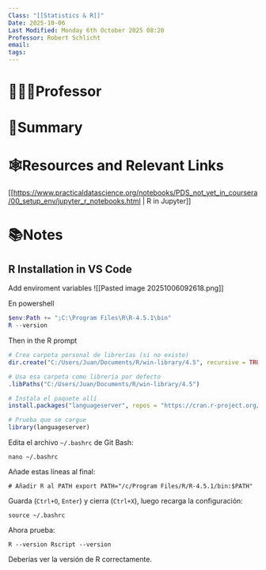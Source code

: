 ```yaml
---
Class: "[[Statistics & R]]"
Date: 2025-10-06
Last Modified: Monday 6th October 2025 08:20
Professor: Robert Schlicht
email:
tags:
---
```

# 👨🏽‍🏫Professor


# 📖Summary


# 🕸️Resources and Relevant Links
[[https://www.practicaldatascience.org/notebooks/PDS_not_yet_in_coursera/00_setup_env/jupyter_r_notebooks.html | R in Jupyter]]


# 📚Notes

## R Installation in VS Code

Add enviroment variables 
![[Pasted image 20251006092618.png]]


En powershell 
```powershell
$env:Path += ";C:\Program Files\R\R-4.5.1\bin"
R --version

```
Then in the R prompt
```R
# Crea carpeta personal de librerías (si no existe)
dir.create("C:/Users/Juan/Documents/R/win-library/4.5", recursive = TRUE)

# Usa esa carpeta como librería por defecto
.libPaths("C:/Users/Juan/Documents/R/win-library/4.5")

# Instala el paquete allí
install.packages("languageserver", repos = "https://cran.r-project.org/")

# Prueba que se cargue
library(languageserver)

```

Edita el archivo `~/.bashrc` de Git Bash:

`nano ~/.bashrc`

Añade estas líneas al final:

`# Añadir R al PATH export PATH="/c/Program Files/R/R-4.5.1/bin:$PATH"`

Guarda (`Ctrl+O`, `Enter`) y cierra (`Ctrl+X`), luego recarga la configuración:

`source ~/.bashrc`

Ahora prueba:

`R --version Rscript --version`

Deberías ver la versión de R correctamente.